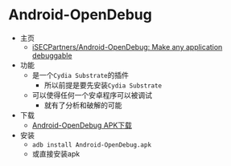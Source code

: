 # Android-OpenDebug

* 主页
  * [iSECPartners/Android-OpenDebug: Make any application debuggable](https://github.com/iSECPartners/Android-OpenDebug)
* 功能
  * 是一个`Cydia Substrate`的插件
    * 所以前提是要先安装`Cydia Substrate`
  * 可以使得任何一个安卓程序可以被调试
    * 就有了分析和破解的可能
* 下载
  * [Android-OpenDebug APK下载](https://github.com/iSECPartners/Android-OpenDebug/releases)
* 安装
  * `adb install Android-OpenDebug.apk`
  * 或直接安装apk
